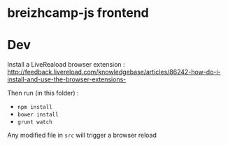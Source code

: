 breizhcamp-js frontend
=============

# Dev

Install a LiveReaload browser extension : http://feedback.livereload.com/knowledgebase/articles/86242-how-do-i-install-and-use-the-browser-extensions-

Then run (in this folder) :
- `npm install`
- `bower install`
- `grunt watch`

Any modified file in `src` will trigger a browser reload
